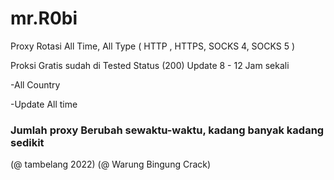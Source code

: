 # mr.R0bi
Proxy Rotasi All Time, All Type ( HTTP , HTTPS, SOCKS 4, SOCKS 5 )

Proksi Gratis sudah di Tested Status (200)
Update 8 - 12 Jam sekali

-All Country

-Update All time

### Jumlah proxy Berubah sewaktu-waktu, kadang banyak kadang sedikit ###

(@ tambelang 2022)
(@ Warung Bingung Crack)
